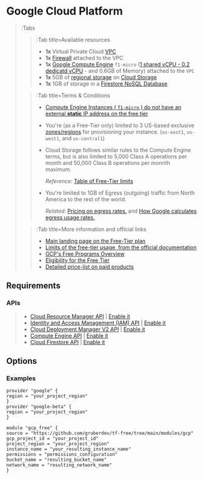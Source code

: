 # Google Cloud Platform

> :Tabs
>
> > :Tab title=Available resources
> >
> > - **1x** Virtual Private Cloud [VPC][gcp-vpc-info]
> > - **1x** [Firewall][gcp-firewall-info] attached to the VPC
> > - **1x** [Google Compute Engine][gcp-compute-info] `f1-micro` ([1 shared vCPU - 0.2 dedicatd vCPU][gcp-shared-vcpus] - and 0.6GB of Memory) attached to the `VPC`
> > - **1x** 5GB of [regional storage][gcp-regional-storage] on [Cloud Storage][gcp-cloud-storage]
> > - **1x** 1GB of storage in a [Firestore NoSQL Database][gcp-firestore-storage]
>
> > :Tab title=Terms & Conditions
> >
> > - [Compute Engine Instances ( `f1-micro` ) do not have an external **static** IP address on the free tier][no-free-ip]
> > - You're (as a Free-Tier only) limited to 3 US-based exclusive [zones/regions][gcp-regions] for provisioning your instance. (`us-east1`, `us-west1`, and `us-central1`)
> > - Cloud Storage follows similar rules to the Compute Engine terms, but is also limited to 5,000 Class A operations per month and 50,000 Class B operations per monnth maximum.
> >
> >   _Reference:_ [Table of Free-Tier limits][free-tier-limits]
> >
> > - You're limited to 1GB of Egress (outgoing) traffic from North America to the rest of the world.
> >
> >   _Related:_ [Pricing on egress rates.][pricing-egress] and [How Google calculates egress usage rates.][usage-egress-gcp]
>
> > :Tab title=More information and official links
> >
> > - [Main landing page on the Free-Tier plan][google-free-landing]
> > - [Limits of the free-tier usage, from the official documentation][free-tier-limits]
> > - [GCP's Free Programs Overview][google-free-docs]
> > - [Eligibility for the Free Tier][free-tier-restrictions]
> > - [Detailed price-list on paid products][gcp-price-list]

## Requirements

### APIs

> - [Cloud Resource Manager API][resource-api-info] | [Enable it][resource-api-enable]
> - [Identity and Access Management (IAM) API][iam-api-info] | [Enable it][iam-api-enable]
> - [Cloud Deployment Manager V2 API][cloud-api-info] | [Enable it][cloud-api-enable]
> - [Compute Engine API][compute-api-info] | [Enable it][compute-api-enable]
> - [Cloud Firestore API][firestore-api-info] | [Enable it][firestore-enable-api]

## Options

### Examples

```hcl | /examples/gcp/e2e/main.tf
provider "google" {
region = "your_project_region"
}
provider "google-beta" {
region = "your_project_region"
}

module "gcp_free" {
source = "https://github.com/gruberdev/tf-free/tree/main/modules/gcp"
gcp_project_id = "your_project_id"
project_region = "your_project_region"
instance_name = "your_resulting_instance_name"
permissions = "permissions_configuration"
bucket_name = "resulting_bucket_name"
network_name = "resulting_network_name"
}
```

<!-- Repository links -->

[guidelines]: https://www.hashicorp.com/community-guidelines
[free-gcp]: https://cloud.google.com/free
[free-docs-gcp]: https://cloud.google.com/free/docs/gcp-free-tier
[free-tier-limits]: https://cloud.google.com/free/docs/gcp-free-tier/#free-tier-usage-limits
[free-tier-restrictions]: https://cloud.google.com/free/docs/gcp-free-tier/#free-tier
[google-free-docs]: https://cloud.google.com/free/docs/gcp-free-tier/
[google-free-landing]: https://cloud.google.com/free
[unique-gcp-docs]: https://cloud.google.com/free/docs/what-makes-google-cloud-platform-different
[why-google]: https://cloud.google.com/why-google-cloud
[gcp-price-list]: https://cloud.google.com/pricing/list
[gcp-comparison-docs]: https://cloud.google.com/free/docs/aws-azure-gcp-service-comparison
[pricing-egress]: https://cloud.google.com/vpc/network-pricing#internet_egress
[usage-egress-gcp]: https://cloud.google.com/vpc/network-pricing#vpc-pricing
[gcp-compute-info]: https://cloud.google.com/compute/docs
[gcp-shared-vcpus]: https://cloud.google.com/compute/vm-instance-pricing#cpu-bursting
[gcp-cloud-storage]: https://cloud.google.com/storage
[gcp-vpc-info]: https://cloud.google.com/storage
[gcp-firewall-info]: https://cloud.google.com/storage
[gcp-firestore-storage]: https://cloud.google.com/firestore/docs
[pricing-gcp-calculator]: https://cloud.google.com/products/calculator
[no-free-ip]: https://cloud.google.com/free/docs/gcp-free-tier#always-free-usage-limits
[pricing-egress]: https://cloud.google.com/vpc/network-pricing#internet_egress
[usage-egress-gcp]: https://cloud.google.com/vpc/network-pricing#vpc-pricing
[gcp-compute-info]: https://cloud.google.com/compute/docs
[gcp-shared-vcpus]: https://cloud.google.com/compute/vm-instance-pricing#cpu-bursting
[gcp-cloud-storage]: https://cloud.google.com/storage
[gcp-regional-storage]: https://cloud.google.com/storage/docs/storage-classes#legacy
[gcp-firestore-storage]: https://cloud.google.com/firestore/docs
[gcp-regions]: https://cloud.google.com/compute/docs/regions-zones
[firestore-api-info]: https://cloud.google.com/firestore/docs/reference/rest
[firestore-enable-api]: https://console.cloud.google.com/apis/library/file.googleapis.com
[resource-api-info]: https://cloud.google.com/resource-manager
[resource-api-enable]: https://console.cloud.google.com/apis/library/cloudresourcemanager.googleapis.com
[iam-api-info]: https://cloud.google.com/iam
[iam-api-enable]: https://console.cloud.google.com/apis/library/iam.googleapis.com
[compute-api-info]: https://cloud.google.com/compute
[compute-api-enable]: https://console.cloud.google.com/apis/library/compute.googleapis.com
[cloud-api-info]: https://cloud.google.com/deployment-manager
[cloud-api-enable]: https://console.cloud.google.com/apis/library/deploymentmanager.googleapis.com
